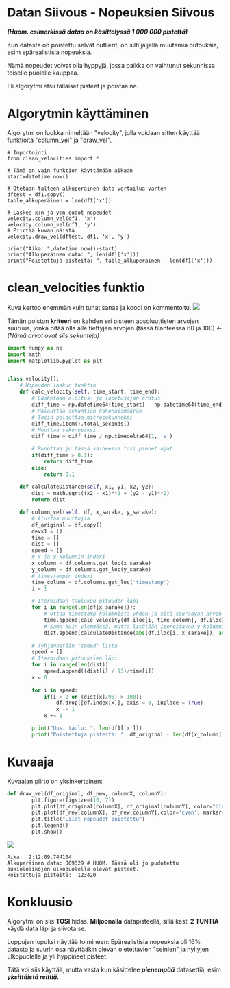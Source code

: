 Datan Siivous - Nopeuksien Siivous
=

***(Huom. esimerkissä dataa on käsittelyssä 1 000 000 pistettä)***

Kun datasta on poistettu selvät outlierit, on silti jäljellä muutamia outouksia, esim epärealistisia nopeuksia.

Nämä nopeudet voivat olla hyppyjä, jossa paikka on vaihtunut sekunnissa toiselle puolelle kauppaa.

Eli algorytmi etsii tälläiset pisteet ja poistaa ne.

# Algorytmin käyttäminen

Algorytmi on luokka nimeltään "velocity", jolla voidaan sitten käyttää funktioita "column_vel" ja "draw_vel".
```python=
# Importointi
from clean_velocities import *

# Tämä on vain funktion käyttämään aikaan
start=datetime.now()

# Otetaan talteen alkuperäinen data vertailua varten
dftest = df1.copy()
table_alkuperäinen = len(df1['x'])

# Laskee x:n ja y:n oudot nopeudet
velocity.column_vel(df1, 'x')
velocity.column_vel(df1, 'y')
# Piirtää kuvan näistä
velocity.draw_vel(dftest, df1, 'x', 'y')

print("Aika: ",datetime.now()-start)
print("Alkuperäinen data: ", len(df1['x']))
print("Poistettuja pisteitä: ", table_alkuperäinen - len(df1['x']))
```

# clean_velocities funktio

Kuva kertoo enemmän kuin tuhat sanaa ja koodi on kommentoitu.
![](https://gitlab.dclabra.fi/wiki/uploads/upload_3d2af79897d4542ce54a3b54861309d5.png)

Tämän poiston **kriteeri** on kahden eri pisteen absoluuttisten arvojen suuruus, jonka pitää olla alle tiettyjen arvojen (tässä tilanteessa 60 ja 100) &larr; *(Nämä arvot ovat siis sekunteja)*

```python
import numpy as np
import math
import matplotlib.pyplot as plt


class velocity():
    # Nopeuden laskun funktio
    def calc_velocity(self, time_start, time_end):
        # Lasketaan aloitus- ja lopetusajan erotus
        diff_time = np.datetime64(time_start) - np.datetime64(time_end)
        # Palauttaa sekuntien kokonaismäärän
        # Tosin palauttaa microsekunneksi
        diff_time.item().total_seconds()
        # Muuttaa sekunneiksi
        diff_time = diff_time / np.timedelta64(1, 's')

        # Pudottaa jo tässä vaiheessa tosi pienet ajat
        if(diff_time > 0.1):
            return diff_time
        else:
            return 0.1
        
    def calculateDistance(self, x1, y1, x2, y2):  
        dist = math.sqrt((x2 - x1)**2 + (y2 - y1)**2)  
        return dist

    def column_vel(self, df, x_sarake, y_sarake):
        # Alustaa muuttujia
        df_original = df.copy()
        devx1 = []
        time = []
        dist = []
        speed = []
        # x ja y kolumnin indexi
        x_column = df.columns.get_loc(x_sarake)
        y_column = df.columns.get_loc(y_sarake)
        # timestampin indexi
        time_column = df.columns.get_loc('timestamp')
        i = 1

        # Iteroidaan taulukon pituuden läpi
        for i in range(len(df[x_sarake])):
            # Ottaa timestamp kolumnista yhden ja sitä seuraavan arvon ja laskee niiden välisen nopeuden
            time.append(calc_velocity(df.iloc[i, time_column], df.iloc[i-1, time_column]))
            # Sama kuin ylemmässä, mutta lisätään iteroitavan y kolumnin mukaan ja laskeetaan niiden välisen pituuden
            dist.append(calculateDistance(abs(df.iloc[i, x_sarake]), abs(df.iloc[i, y_sarake]),abs(df.iloc[i-1, x_sarake]),  abs(df.iloc[i-1, y_sarake])))
        
        # Tyhjennetään "speed" lista
        speed = []
        # Iteroidaan pituuksien läpi
        for i in range(len(dist)):
            speed.append((dist[i] / 93)/time[i])
        x = 0
        
        for i in speed:
            if(i > 2 or (dist[x]/93) > 100):
                df.drop([df.index[x]], axis = 0, inplace = True)
                x -= 1
            x += 1

        print("Uusi taulu: ", len(df1['x'])) 
        print("Poistettuja pisteitä: ", df_original - len(df[x_column]))
```

# Kuvaaja
Kuvaajan piirto on yksinkertainen:

```python
def draw_vel(df_original, df_new, columnX, columnY):
        plt.figure(figsize=(10, 7))
        plt.plot(df_original[columnX], df_original[columnY], color="black", marker='o', linestyle='dashed', linewidth=0.2, markersize=3, label="Poistettu")
        plt.plot(df_new[columnX], df_new[columnY],color='cyan', marker='o',linewidth=0.2, markersize=2, markevery=3, label="Jääneet", alpha=0.3)
        plt.title("Liiat nopeudet poistettu")
        plt.legend()
        plt.show()
```
![](https://gitlab.dclabra.fi/wiki/uploads/upload_0d83d60eaadf85e61b82b3d69647ae26.png)
```
Aika:  2:12:09.744104
Alkuperäinen data: 809329 # HUOM. Tässä oli jo pudotettu aukioloaikojen ulkopuolella olevat pisteet.
Poistettuja pisteitä:  123420
```
# Konkluusio
Algorytmi on siis **TOSI** hidas. **Miljoonalla** datapisteellä, sillä kesti **2 TUNTIA** käydä data läpi ja siivota se.

Loppujen lopuksi näyttää toimineen: Epärealistisia nopeuksia oli 16% datasta ja suurin osa näyttääkin olevan oletettavien "seinien" ja hyllyjen ulkopuolelle ja yli hyppineet pisteet.

Tätä voi siis käyttää, mutta vasta kun käsittelee ***pienempää*** datasettiä, esim ***yksittäistä reittiä.***